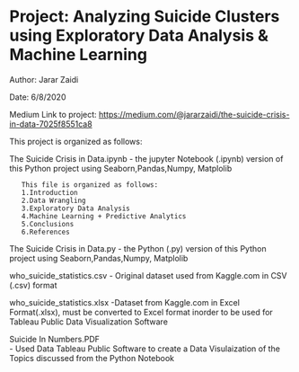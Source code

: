 # Project: Analyzing Suicide Clusters using Exploratory Data Analysis & Machine Learning

Author: Jarar Zaidi

Date: 6/8/2020

Medium Link to project: https://medium.com/@jararzaidi/the-suicide-crisis-in-data-7025f8551ca8

This project is organized as follows: 

The Suicide Crisis in Data.ipynb
    - the jupyter Notebook (.ipynb) version of this Python project using Seaborn,Pandas,Numpy, Matplolib
    
       This file is organized as follows: 
       1.Introduction
       2.Data Wrangling
       3.Exploratory Data Analysis
       4.Machine Learning + Predictive Analytics 
       5.Conclusions
       6.References
    
The Suicide Crisis in Data.py
    - the Python (.py) version of this Python project using Seaborn,Pandas,Numpy, Matplolib

who_suicide_statistics.csv
    - Original dataset used from Kaggle.com in CSV (.csv) format
    
who_suicide_statistics.xlsx
    -Dataset from Kaggle.com in Excel Format(.xlsx), must be converted to Excel format inorder
    to be used for Tableau Public Data Visualization Software 
    
Suicide In Numbers.PDF    
    - Used Data Tableau Public Software to create a Data Visulaization of the Topics discussed
    from the Python Notebook
    

